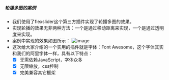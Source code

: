 ##### 轮播多图的案例
- 我们使用了flexslider这个第三方插件实现了轮播多图的效果。
- 实现轮播的效果无非两种方法：一个是通过移动距离来实现，一个是通过透明度来实现。
- 案例中实现的效果如图所示：
![image](https://github.com/zhanghuiqi205/CSS3.0--Effects-collection/blob/master/1000%E7%A7%8D%E4%B8%8D%E9%94%99%E7%9A%84%E6%A0%B7%E5%BC%8F%E6%94%B6%E9%9B%86%E5%92%8C%E5%88%B6%E4%BD%9C/%E7%AC%AC%E5%9B%9B%E7%A7%8D%EF%BC%9A%E8%BD%AE%E6%92%AD%E5%A4%9A%E5%9B%BE/images/1.png)
- 这次给大家介绍的一个实用的插件就是字体：Font Awesome，这个字体其实和我们的阿里字体一样，具有以下特点：
    - [x] 无需依赖JavaScript，字体众多
    - [x] 无限缩放，css控制
    - [x] 完美兼容其它框架
